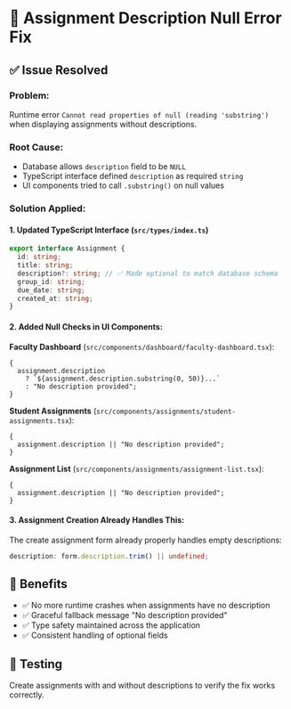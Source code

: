 # 🐛 Assignment Description Null Error Fix

## ✅ Issue Resolved

### **Problem**:

Runtime error `Cannot read properties of null (reading 'substring')` when displaying assignments without descriptions.

### **Root Cause**:

- Database allows `description` field to be `NULL`
- TypeScript interface defined `description` as required `string`
- UI components tried to call `.substring()` on null values

### **Solution Applied**:

#### 1. **Updated TypeScript Interface** (`src/types/index.ts`)

```typescript
export interface Assignment {
  id: string;
  title: string;
  description?: string; // ✅ Made optional to match database schema
  group_id: string;
  due_date: string;
  created_at: string;
}
```

#### 2. **Added Null Checks in UI Components**:

**Faculty Dashboard** (`src/components/dashboard/faculty-dashboard.tsx`):

```tsx
{
  assignment.description
    ? `${assignment.description.substring(0, 50)}...`
    : "No description provided";
}
```

**Student Assignments** (`src/components/assignments/student-assignments.tsx`):

```tsx
{
  assignment.description || "No description provided";
}
```

**Assignment List** (`src/components/assignments/assignment-list.tsx`):

```tsx
{
  assignment.description || "No description provided";
}
```

#### 3. **Assignment Creation Already Handles This**:

The create assignment form already properly handles empty descriptions:

```typescript
description: form.description.trim() || undefined;
```

## 🎯 Benefits

- ✅ No more runtime crashes when assignments have no description
- ✅ Graceful fallback message "No description provided"
- ✅ Type safety maintained across the application
- ✅ Consistent handling of optional fields

## 🧪 Testing

Create assignments with and without descriptions to verify the fix works correctly.
